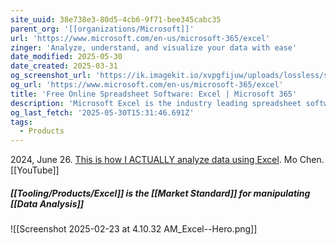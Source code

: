 ```yaml
---
site_uuid: 38e738e3-80d5-4cb6-9f71-bee345cabc35
parent_org: '[[organizations/Microsoft]]'
url: 'https://www.microsoft.com/en-us/microsoft-365/excel'
zinger: 'Analyze, understand, and visualize your data with ease'
date_modified: 2025-05-30
date_created: 2025-03-31
og_screenshot_url: 'https://ik.imagekit.io/xvpgfijuw/uploads/lossless/screenshots/20250530_Excel_og_screenshot.jpeg'
og_url: 'https://www.microsoft.com/en-us/microsoft-365/excel'
title: 'Free Online Spreadsheet Software: Excel | Microsoft 365'
description: 'Microsoft Excel is the industry leading spreadsheet software program, a powerful data visualization and analysis tool. Take your analytics to the next level with Excel.'
og_last_fetch: '2025-05-30T15:31:46.691Z'
tags:
  - Products
---
```


2024, June 26. [This is how I ACTUALLY analyze data using Excel](http://localhost:5173/). Mo Chen. [[YouTube]]

##### [[Tooling/Products/Excel]] is the [[Market Standard]] for manipulating [[Data Analysis]]
![[Screenshot 2025-02-23 at 4.10.32 AM_Excel--Hero.png]]